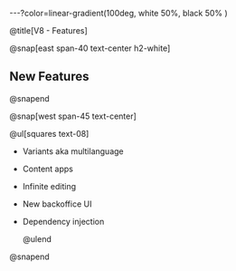 ---?color=linear-gradient(100deg, white 50%, black 50% )

@title[V8 - Features]

@snap[east span-40 text-center h2-white]

## New Features

@snapend

@snap[west span-45 text-center]

@ul[squares text-08]

- Variants aka multilanguage
- Content apps
- Infinite editing
- New backoffice UI
- Dependency injection

  @ulend

@snapend
